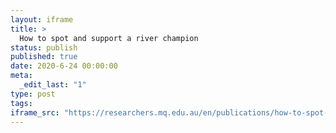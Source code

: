 ```yaml
---
layout: iframe
title: >
  How to spot and support a river champion
status: publish
published: true
date: 2020-6-24 00:00:00
meta:
  _edit_last: "1"
type: post
tags:
iframe_src: "https://researchers.mq.edu.au/en/publications/how-to-spot-and-support-a-river-champion"
---
```

        